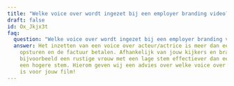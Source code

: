 ```yaml
---
title: "Welke voice over wordt ingezet bij een employer branding video? "
draft: false
id: Ox_Jkjx3t
faq:
  question: "Welke voice over wordt ingezet bij een employer branding video? "
  answer: Het inzetten van een voice over acteur/actrice is meer dan een script
    opsturen en de factuur betalen. Afhankelijk van jouw kijkers en branche is
    bijvoorbeeld een rustige vrouw met een lage stem effectiever dan een man met
    een hogere stem. Hierom geven wij een advies over welke voice over de juiste
    is voor jouw film!
---
```

